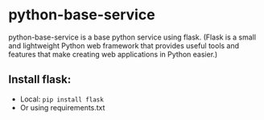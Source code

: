 # python-base-service
python-base-service is a base python service using flask.
(Flask is a small and lightweight Python web framework that provides useful tools and features that make creating web applications in Python easier.)

## Install flask:
- Local: `pip install flask`
- Or using requirements.txt 
